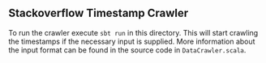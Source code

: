 ## Stackoverflow Timestamp Crawler

To run the crawler execute `sbt run` in this directory. This will start crawling 
the timestamps if the necessary input is supplied. More information about the
input format can be found in the source code in `DataCrawler.scala`.